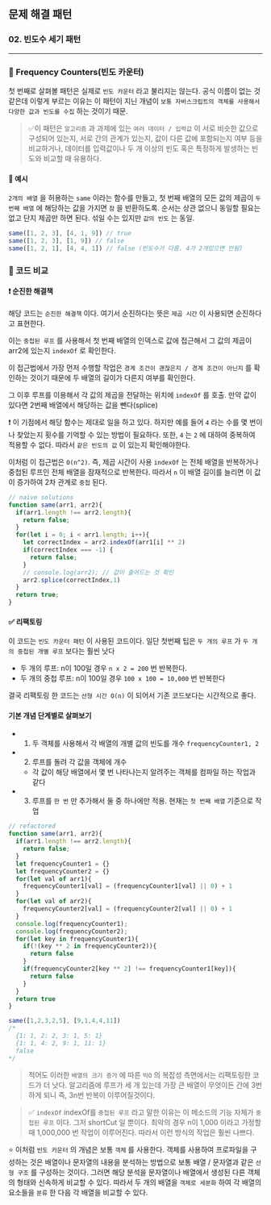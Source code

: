 ## 문제 해결 패턴

### 02. 빈도수 세기 패턴
---------------------------------------------

### 📌 Frequency Counters(빈도 카운터)

첫 번째로 살펴볼 패턴은 실제로 `빈도 카운터` 라고 불리지는 않는다.
공식 이름이 없는 것같은데 이렇게 부르는 이유는 이 패턴이 지닌 개념이 `보통 자바스크립트의 객체를 사용해서 다양한 값과 빈도를 수집` 하는 것이기 때문.

> ✅이 패턴은 `알고리즘` 과 과제에 있는 `여러 데이터 / 입력값` 이 서로 비슷한 값으로 구성되어 있는지, 서로 간의 관계가 있는지, 값이 다른 값에 포함되는지 여부 등을 비교하거나, 데이터를 입력값이나 두  개 이상의 빈도 혹은 특정하게 발생하는 빈도와 비교할 때 유용하다.

#### 📍 예시

`2개의 배열` 을 허용하는 `same` 이라는 함수를 만들고, 첫 번째 배열의 모든 값의 제곱이
`두 번째 배열` 에 해당하는 값을 가지면 `참` 을 반환하도록.
순서는 상관 없으니 동일할 필요는 없고 단지 제곱만 하면 된다.
섞일 수는 있지만 `값의 빈도` 는 동일.

```js
same([1, 2, 3], [4, 1, 9]) // true
same([1, 2, 3], [1, 9]) // false
same([1, 2, 1], [4, 4, 1]) // false (빈도수가 다름. 4가 2개있으면 안됨)
```

### 📌 코드 비교

#### ❗️ 순진한 해결책

해당 코드는 `순진한 해결책` 이다. 여기서 순진하다는 뜻은 `제곱 시간` 이 사용되면 순진하다고 표현한다.

이는 `중첩된 루프` 를 사용해서 
첫 번째 배열의 인덱스로 값에 접근해서 그 값의 제곱이 arr2에 있는지 `indexOf` 로 확인한다.

이 접근법에서 가장 먼저 수행할 작업은 `경계 조건이 괜찮은지 / 경계 조건이 아닌지` 를 확인하는 것이기 때문에 두 배열의 길이가 다른지 여부를 확인한다.

그 이후 루프를 이용해서 각 값의 제곱을 전달하는 위치에 `indexOf` 를 호출.
만약 값이 있다면 2번째 배열에서 해당하는 값을 뺀다(splice)

❗️ 이 기점에서 해당 함수는 제대로 일을 하고 있다. 
하지만 예를 들어 `4` 라는 수를 몇 번이나 찾았는지 횟수를 기억할 수 있는 방법이 필요하다.
또한, `4` 는 `2` 에 대하여 중복하여 적용할 수 없다.
따라서 `같은 빈도의 값` 이 있는지 확인해야한다.

이처럼 이 접근법은 `O(n^2)`. 즉, 제곱 시간이 사용
`indexOf` 는 전체 배열을 반복하거나 중첩된 루프인 전체 배열을 잠재적으로 반복한다.
따라서 `n` 이 배열 길이를 늘리면 이 값이 증가하여 2차 관계로 `중첩` 된다. 

```js
// naive solutions
function same(arr1, arr2){
  if(arr1.length !== arr2.length){
    return false;
  }
  for(let i = 0; i < arr1.length; i++){
    let correctIndex = arr2.indexOf(arr1[i] ** 2)
    if(correctIndex === -1) {
      return false;
    }
    // console.log(arr2); // 값이 줄어드는 것 확인
    arr2.splice(correctIndex,1)
  }
  return true;
}
```

#### ✅ 리팩토링

이 코드는 `빈도 카운터 패턴` 이 사용된 코드이다.
일단 첫번째 팁은 `두 개의 루프` 가 `두 개의 중첩된 개별 루프` 보다는 훨씬 낫다
- 두 개의 루프: n이 100일 경우 `n x 2 = 200` 번 반복한다.
- 두 개의 중첩 루프: n이 100일 경우 `100 x 100 = 10,000` 번 반복한다

결국 리팩토링 한 코드는 `선형 시간 O(n)` 이 되어서 기존 코드보다는 시간적으로 좋다.

#### 기본 개념 단계별로 살펴보기
- 1. 두 객체를 사용해서 각 배열의 개별 값의 빈도를 개수 `frequencyCounter1, 2`
- 2. 루프를 돌려 각 값을 객체에 개수
  - 각 값이 해당 배열에서 몇 번 나타나는지 알려주는 객체를 컴파일 하는 작업과 같다
- 3. 루프를 `한 번` 만 추가해서 둘 중 하나에만 적용. 현재는 `첫 번째 배열` 기준으로 작업

```js
// refactored
function same(arr1, arr2){
  if(arr1.length !== arr2.length){
    return false;
  }
  let frequencyCounter1 = {}
  let frequencyCounter2 = {}
  for(let val of arr1){
    frequencyCounter1[val] = (frequencyCounter1[val] || 0) + 1
  }
  for(let val of arr2){
    frequencyCounter2[val] = (frequencyCounter2[val] || 0) + 1        
  }
  console.log(frequencyCounter1);
  console.log(frequencyCounter2);
  for(let key in frequencyCounter1){
    if(!(key ** 2 in frequencyCounter2)){
      return false
    }
    if(frequencyCounter2[key ** 2] !== frequencyCounter1[key]){
      return false
    }
  }
  return true
}

same([1,2,3,2,5], [9,1,4,4,11]) 
/*
  {1: 1, 2: 2, 3: 1, 5: 1}
  {1: 1, 4: 2, 9: 1, 11: 1}
  false
*/
```

> 적어도 이러한 `배열의 크기 증가` 에 따른 `빅O` 의 복잡성 측면에서는 리팩토링한 코드가 더 낫다.
알고리즘에 루프가 세 개 있는데 가장 큰 배열이 무엇이든 간에 3번 하게 되니 즉, 3n번 반복이 이루어질것이다. 

> ✅ `indexOf`
indexOf를 `중첩된 루프` 라고 말한 이유는 이 메소드의 기능 자체가 `중첩된 루프` 이다. 그저 shortCut 일 뿐이다. 최악의 경우 n이 1,000 이라고 가정할 때 1,000,000 번 작업이 이루어진다. 따라서 이런 방식의 작업은 훨씬 나쁘다.

⭐️ 이처럼 `빈도 카운터` 의 개념은 보통 `객체` 를 사용한다.
객체를 사용하여 프로파일을 구성하는 것은 배열이나 문자열의 내용을 분석하는 방법으로 보통 배열 / 문자열과 같은 `선형 구조` 를 구성하는 것이다.
그러면 해당 분석을 문자열이나 배열에서 생성된 다른 객체의 형태와 신속하게 비교할 수 있다.
따라서 두 개의 배열을 `객체로 세분화` 하여 각 배열의 요소들을 `분류` 한 다음 각 배열을 비교할 수 있다.
